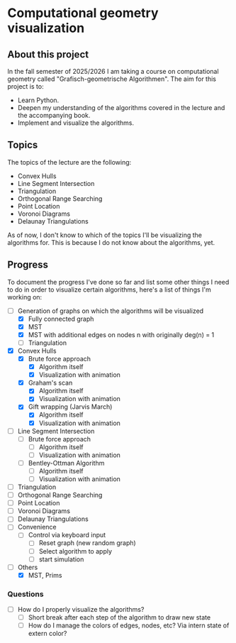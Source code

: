 # Computational geometry visualization
## About this project
In the fall semester of 2025/2026 I am taking a course on computational geometry called "Grafisch-geometrische Algorithmen".
The aim for this project is to:
- Learn Python.
- Deepen my understanding of the algorithms covered in the lecture and the accompanying book.
- Implement and visualize the algorithms.

## Topics
The topics of the lecture are the following:
- Convex Hulls
- Line Segment Intersection
- Triangulation
- Orthogonal Range Searching
- Point Location
- Voronoi Diagrams
- Delaunay Triangulations

As of now, I don't know to which of the topics I'll be visualizing the algorithms for.
This is because I do not know about the algorithms, yet.

## Progress
To document the progress I've done so far and list some other things I need to do in order to visualize certain algorithms, here's a list of things I'm working on:
- [ ] Generation of graphs on which the algorithms will be visualized
    - [x] Fully connected graph
    - [x] MST
    - [x] MST with additional edges on nodes n with originally deg(n) = 1
    - [ ] Triangulation
- [x] Convex Hulls
    - [x] Brute force approach
        - [x] Algorithm itself
        - [x] Visualization with animation
    - [x] Graham's scan
        - [x] Algorithm itself
        - [x] Visualization with animation
    - [x] Gift wrapping (Jarvis March)
        - [x] Algorithm itself
        - [x] Visualization with animation
- [ ] Line Segment Intersection
    - [ ] Brute force approach
        - [ ] Algorithm itself
        - [ ] Visualization with animation
    - [ ] Bentley-Ottman Algorithm
        - [ ] Algorithm itself
        - [ ] Visualization with animation
- [ ] Triangulation
- [ ] Orthogonal Range Searching
- [ ] Point Location
- [ ] Voronoi Diagrams
- [ ] Delaunay Triangulations
- [ ] Convenience
    - [ ] Control via keyboard input
         - [ ] Reset graph (new random graph)
         - [ ] Select algorithm to apply
         - [ ] start simulation
- [ ] Others
    - [x] MST, Prims

### Questions
- [ ] How do I properly visualize the algorithms?
    - [ ] Short break after each step of the algorithm to draw new state
    - [ ] How do I manage the colors of edges, nodes, etc? Via intern state of extern color?
